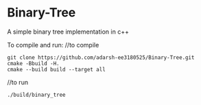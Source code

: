 # Binary-Tree
A simple binary tree implementation in c++


To compile and run:
//to compile
```
git clone https://github.com/adarsh-ee3180525/Binary-Tree.git
cmake -Bbuild -H.
cmake --build build --target all
```
//to run
```
./build/binary_tree
```

